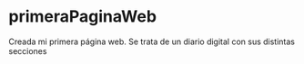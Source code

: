 # primeraPaginaWeb

Creada mi primera página web.
Se trata de un diario digital con sus distintas secciones
